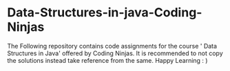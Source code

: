 # Data-Structures-in-java-Coding-Ninjas
The Following repository contains code assignments for the course ' Data Structures in Java' offered by Coding Ninjas. It is recommended to not copy the solutions instead take reference from the same. Happy Learning : )
